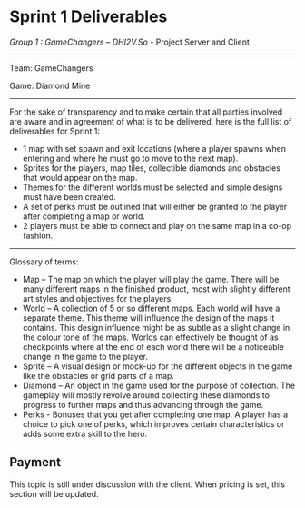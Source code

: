 # Sprint 1 Deliverables

_Group 1 : GameChangers – DHI2V.So_ - Project Server and Client

---

Team: GameChangers

Game: Diamond Mine
___

For the sake of transparency and to make certain that all parties involved are aware and in agreement of what is to be delivered, here is the full list of deliverables for Sprint 1:

* 1 map with set spawn and exit locations (where a player spawns when entering and where he must go to move to the next map).
* Sprites for the players, map tiles, collectible diamonds and obstacles that would appear on the map.
* Themes for the different worlds must be selected and simple designs must have been created.
* A set of perks must be outlined that will either be granted to the player after completing a map or world.
* 2 players must be able to connect and play on the same map in a co-op fashion.
____
Glossary of terms:

* Map – The map on which the player will play the game. There will be many different maps in the finished product, most with slightly different art styles and objectives for the players.
* World – A collection of 5 or so different maps. Each world will have a separate theme. This theme will influence the design of the maps it contains. This design influence might be as subtle as a slight change in the colour tone of the maps. Worlds can effectively be thought of as checkpoints where at the end of each world there will be a noticeable change in the game to the player.
* Sprite – A visual design or mock-up for the different objects in the game like the obstacles or grid parts of a map.
* Diamond – An object in the game used for the purpose of collection. The gameplay will mostly revolve around collecting these diamonds to progress to further maps and thus advancing through the game.
* Perks - Bonuses that you get after completing one map. A player has a choice to pick one of perks, which improves certain characteristics or adds some extra skill to the hero.

## Payment
This topic is still under discussion with the client. When pricing is set, this section will be updated.
